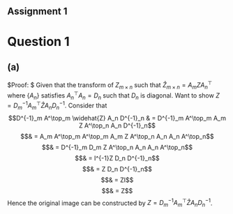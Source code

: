 <script src="https://cdn.mathjax.org/mathjax/latest/MathJax.js?config=TeX-AMS-MML_HTMLorMML" type="text/javascript"></script> <script type="text/x-mathjax-config"> MathJax.Hub.Config({ tex2jax: { skipTags: ['script', 'noscript', 'style', 'textarea', 'pre'], inlineMath: [['$','$']] } }); </script>

## Assignment 1

# Question 1
## (a)
$Proof: $
Given that the transform of $Z_{m \times n}$ such that $\widehat{Z}_{m \times n} = A_m Z A^\top_n$ where $\{A_n\}$ satisfies $A^\top_n A_n = D_n$ such that $D_n$ is diagonal. Want to show $Z = D^{-1}_m A^\top_m \widehat{Z} A_n D^{-1}_n$. 
Consider that
    $$D^{-1}_m A^\top_m \widehat{Z} A_n D^{-1}_n & = D^{-1}_m A^\top_m A_m Z A^\top_n A_n D^{-1}_n$$
    $$& = A_m A^\top_m A^\top_m A_m Z A^\top_n A_n A_n A^\top_n$$
    $$& = D^{-1}_m D_m Z A^\top_n A_n A_n A^\top_n$$
    $$& = I^{-1}Z D_n D^{-1}_n$$
    $$& = Z D_n D^{-1}_n$$
    $$& = ZI$$
    $$& = Z$$
Hence the original image can be constructed by $Z = D^{-1}_m A^\top_m \widehat{Z} A_n D^{-1}_n$.

